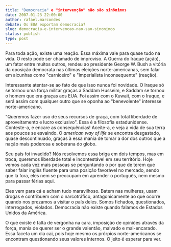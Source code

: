 ```yaml
---
title: "Democracia" e "intervenção" não são sinônimos
date: 2007-01-23 22:00:00
author: rafael.marcondes
debate: Os EUA exportam democracia?
slug: democracia-e-intervencao-nao-sao-sinonimos
status: publish 
type: post
---
```


Para toda ação, existe uma reação. Essa máxima vale para quase tudo na vida. O resto pode ser chamado de improviso. A Guerra do Iraque (ação), um fator entre muitos outros, rendeu ao presidente George W. Bush a vitória da oposição democrata nas últimas eleições norte-americanas, sem falar em alcunhas como "carniceiro" e "imperialista inconsequente" (reação).   
  
Interessante atentar-se ao fato de que isso nunca foi novidade. O Iraque só se tornou uma força militar graças a Saddam Husseim, e Saddam se tornou o homem que era graças aos EUA. Foi assim com o Kuwait, com o Iraque, e será assim com qualquer outro que se oponha ao "benevolente" interesse norte-americano.  
  
"Queremos fazer uso de seus recursos de graça, com total liberdade de aproveitamento e lucro exclusivo". Essa é a filosofia estadunidense. Conteste-a, e encare as consequências! Aceite-a, e veja a vida de sua terra aos poucos se esvaindo. O *american way of life* se encontra desgastado, quase descontinuado, graças à essa mania de tomar a dor dos outros que a nação mais poderosa e soberana do globo.   
  
Seu país foi invadido? Nós resolvemos essa briga em dois tempos, mas em troca, queremos liberdade total e incontestável em seu território. Hoje vemos cada vez mais pessoas se perguntando o por que de terem que saber falar inglês fluente para uma posição favorável no mercado, sendo que lá fora, eles nem se preocupam em aprender o português, nem mesmo para passar férias aqui.   
  
Eles vem para cá e acham tudo maravilhoso. Batem nas mulheres, usam drogas e contribuem com o narcotráfico, antagonicamente ao que ocorre quando nos prezamos a visitar o país deles. Somos fichados, questionados, interrogados, violados. Democracia não existe quando falamos de Estados Unidos da América.   
  
O que existe é falta de vergonha na cara, imposição de opiniões através da força, mania de querer ser o grande valentão, malvado e mal-encarado. Essa faceta um dia cai, pois hoje mesmo os prórpios norte-americanos se encontram questionando seus valores internos. O jeito é esperar para ver.
